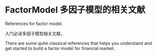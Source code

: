 # FactorModel 多因子模型的相关文献

References for factor model.

入门必读多因子模型相关文献。

There are some quite classical references that helps you understand and get started to build a factor model for financial market.


